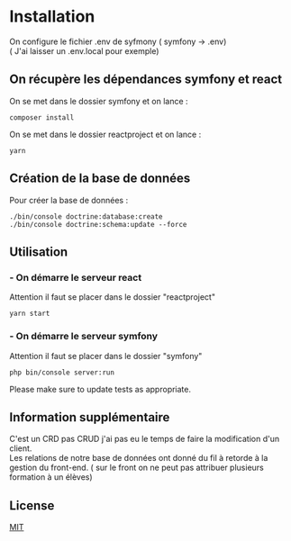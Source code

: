 # Installation

On configure le fichier .env de syfmony ( symfony -> .env)   
( J'ai laisser un .env.local pour exemple)

## On récupère les dépendances symfony et react 

On se met dans le dossier symfony et on lance : 

```
composer install
```

On se met dans le dossier reactproject et on lance : 

```
yarn
```
## Création de la base de données

Pour créer la base de données :
```
./bin/console doctrine:database:create
./bin/console doctrine:schema:update --force
```

## Utilisation
### - On démarre le serveur react
Attention il faut se placer dans le dossier "reactproject"
```
yarn start
```

### - On démarre le serveur symfony
Attention il faut se placer dans le dossier "symfony"
```
php bin/console server:run
```


Please make sure to update tests as appropriate.

## Information supplémentaire

C'est un CRD pas CRUD j'ai pas eu le temps de faire la modification d'un client.  
Les relations de notre base de données ont donné du fil à retorde à la gestion du front-end.
( sur le front on ne peut pas attribuer plusieurs formation à un élèves)

## License
[MIT](https://choosealicense.com/licenses/mit/)